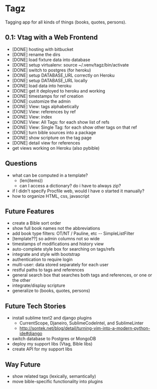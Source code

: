 Tagz
====
Tagging app for all kinds of things (books, quotes, persons).

0.1: Vtag with a Web Frontend
-----------------------------
* [DONE] hosting with bitbucket
* [DONE] rename the dirs
* [DONE] load fixture data into database
* [DONE] setup virtualenv: source ~/.venv/tagz/bin/activate
* [DONE] switch to postgres (for heroku)
* [DONE] setup DATABASE_URL correctly on Heroku 
* [DONE] setup DATABASE_URL locally
* [DONE] load data into heroku
* [DONE] get it deployed to heroku and working
* [DONE] timestamps for ref creation
* [DONE] customize the admin
* [DONE] View: tags alphabetically
* [DONE] View: references by ref
* [DONE] View: index 
* [DONE] View: All Tags: for each show list of refs
* [DONE] View: Single Tag: for each show other tags on that ref
* [DONE] turn bible sources into a package
* [DONE] show scripture on the tag page
* [DONE] detail view for references
* get views working on Heroku (also pybible)


Questions
---------
* what can be computed in a template?  
  * (len(items))
  * can I access a dictionary?  do i have to always zip?
* if I didn't specify Procfile web, would I have o started it manually?
* how to organize HTML, css, javascript

Future Features
---------------
* create a Bible sort order
* show full book names not the abbreviations
* add book type filters: OT/NT / Pauline, etc -- SimpleListFilter
* [template??] so admin columns not so wide
* timestamps of modifications and history view
* auto-complete style box for searching on tags/refs
* integrate and style with bootstrap
* authentication to require login
* multi-user: data stored separately for each user
* restful paths to tags and references
* general search box that searches both tags and references, or one or the other
* integrate/display scripture
* generalize to (books, quotes, persons)

Future Tech Stories
-------------------
* install sublime text2 and django plugins
  * CurrentScope, Djaneiro, SublimeCodeIntel, and SublimeLinter 
  * http://sontek.net/blog/detail/turning-vim-into-a-modern-python-ide#django
* switch database to Postgres or MongoDB
* deploy my support libs (Vtag, Bible libs)
* create API for my support libs

Way Future
----------
* show related tags (lexically, semantically)
* move bible-specific functionality into plugins




